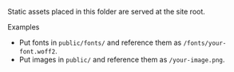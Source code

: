 Static assets placed in this folder are served at the site root.

Examples
- Put fonts in `public/fonts/` and reference them as `/fonts/your-font.woff2`.
- Put images in `public/` and reference them as `/your-image.png`.

